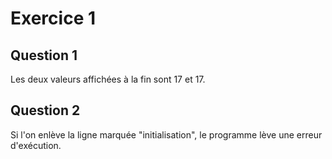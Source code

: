 # Exercice 1

## Question 1

Les deux valeurs affichées à la fin sont 17 et 17.


## Question 2

Si l'on enlève la ligne marquée "initialisation", le programme lève une erreur d'exécution.